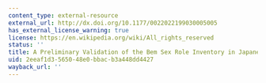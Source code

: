 ```yaml
---
content_type: external-resource
external_url: http://dx.doi.org/10.1177/0022022199030005005
has_external_license_warning: true
license: https://en.wikipedia.org/wiki/All_rights_reserved
status: ''
title: A Preliminary Validation of the Bem Sex Role Inventory in Japanese Culture
uid: 2eeaf1d3-5650-48e0-bbac-b3a448dd4427
wayback_url: ''
---
```

